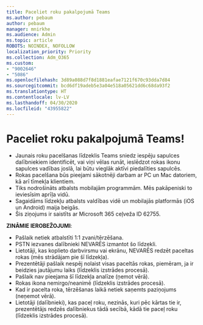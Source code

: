 ```yaml
---
title: Paceliet roku pakalpojumā Teams
ms.author: pebaum
author: pebaum
manager: mnirkhe
ms.audience: Admin
ms.topic: article
ROBOTS: NOINDEX, NOFOLLOW
localization_priority: Priority
ms.collection: Adm_O365
ms.custom:
- "9002646"
- "5086"
ms.openlocfilehash: 3d89a088d7f8d1881eafae7121f670c93dda7d84
ms.sourcegitcommit: bcd6df19adeb5e3a04e518a05621dd6c68da93f2
ms.translationtype: HT
ms.contentlocale: lv-LV
ms.lasthandoff: 04/30/2020
ms.locfileid: "43955822"
---
```

# <a name="raise-your-hand-in-teams"></a>Paceliet roku pakalpojumā Teams!

- Jaunais roku pacelšanas līdzeklis Teams sniedz iespēju sapulces dalībniekiem identificēt, vai viņi vēlas runāt, ieslēdzot rokas ikonu sapulces vadības joslā, lai būtu vieglāk aktīvi piedalīties sapulcēs.
- Rokas pacelšana būs pieejami sākotnēji darbam ar PC un Mac datoriem, kā arī tīmekļa klientiem.
- Tiks nodrošināts atbalsts mobilajām programmām. Mēs pakāpeniski to ieviesīsim aprīļa vidū.
- Sagaidāms līdzekļu atbalsts valdības vidē un mobilajās platformās (iOS un Android) maija beigās.
- Šis ziņojums ir saistīts ar Microsoft 365 ceļveža ID 62755.

**ZINĀMIE IEROBEŽOJUMI**:

- Pašlaik netiek atbalstīti 1:1 zvani/tērzēšana.
- PSTN iezvanes dalībnieki NEVARĒS izmantot šo līdzekli.
- Lietotāji, kas koplieto darbvirsmu vai ekrānu, NEVARĒS redzēt paceltas rokas (mēs strādājam pie šī līdzekļa).
- Prezentētāji pašlaik nespēj nolaist visas paceltās rokas, piemēram, ja ir beidzies jautājumu laiks (līdzeklis izstrādes procesā).
- Pašlaik nav pieejama šī līdzekļa analīze (ņemot vērā).
- Rokas ikona nemirgo/neanimē (līdzeklis izstrādes procesā).
- Kad ir pacelta roka, tērzēšanas laikā netiek saņemts paziņojums (neņemot vērā).
- Lietotāji (dalībnieki), kas paceļ roku, nezinās, kuri pēc kārtas tie ir, prezentētājs redzēs dalībniekus tādā secībā, kādā tie paceļ roku (līdzeklis izstrādes procesā).
